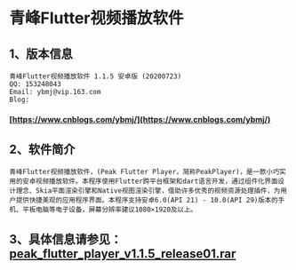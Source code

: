 # 青峰Flutter视频播放软件

## 1、版本信息
    青峰Flutter视频播放软件 1.1.5 安卓版 (20200723)
    QQ: 153248043
    Email: ybmj@vip.163.com
    Blog:
#### [https://www.cnblogs.com/ybmj/](https://www.cnblogs.com/ybmj/)

## 2、软件简介
    青峰Flutter视频播放软件，(Peak Flutter Player，简称PeakPlayer)，是一款小巧实用的安卓视频播放软件。本程序使用Flutter跨平台框架和dart语言开发，通过组件化界面设计理念、Skia平面渲染引擎和Native视图渲染引擎，借助许多优秀的视频资源处理插件，为用户提供快捷美观的应用程序界面。本程序支持安卓6.0(API 21) - 10.0(API 29)版本的手机、平板电脑等电子设备，屏幕分辨率建议1080×1920及以上。


## 3、具体信息请参见：[peak_flutter_player_v1.1.5_release01.rar](https://github.com/patton88/peak_flutter_player/raw/master/peak_flutter_player_v1.1.5_release01.rar) 
